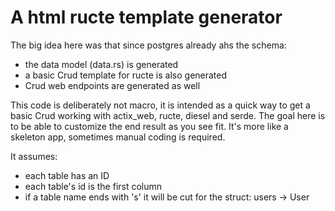 # A html ructe template generator
The big idea here was that since postgres already ahs the schema:
- the data model (data.rs) is generated
- a basic Crud template for ructe is also generated
- Crud web endpoints are generated as well

This code is deliberately not  macro, it is intended as a quick way to get a basic Crud working with actix_web, ructe, diesel and serde.
The goal here is to be able to customize the end result as you see fit.
It's more like a skeleton app, sometimes manual coding is required.

It assumes:
- each table has an ID
- each table's id is the first column
- if a table name ends with 's' it will be cut for the struct: users -> User